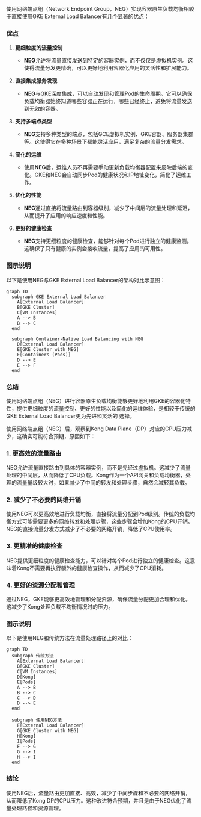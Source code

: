 使用网络端点组（Network Endpoint Group，NEG）实现容器原生负载均衡相较于直接使用GKE External Load Balancer有几个显著的优点：

### 优点

1. **更细粒度的流量控制**
   - **NEG**允许将流量直接发送到特定的容器实例，而不仅仅是虚拟机实例。这使得流量分发更精确，可以更好地利用容器化应用的灵活性和扩展能力。

2. **直接集成服务发现**
   - **NEG**与GKE深度集成，可以自动发现和管理Pod的生命周期。它可以确保负载均衡器始终知道哪些容器正在运行，哪些已经终止，避免将流量发送到无效的容器。

3. **支持多端点类型**
   - **NEG**支持多种类型的端点，包括GCE虚拟机实例、GKE容器、服务器集群等。这使得它在多种场景下都能灵活应用，满足复杂的流量分发需求。

4. **简化的运维**
   - 使用**NEG**后，运维人员不再需要手动更新负载均衡器配置来反映后端的变化。GKE和NEG会自动同步Pod的健康状况和IP地址变化，简化了运维工作。

5. **优化的性能**
   - **NEG**通过直接将流量路由到容器级别，减少了中间层的流量处理和延迟，从而提升了应用的响应速度和性能。

6. **更好的健康检查**
   - **NEG**支持更细粒度的健康检查，能够针对每个Pod进行独立的健康监测。这确保了只有健康的实例会接收流量，提高了应用的可用性。

### 图示说明

以下是使用NEG与GKE External Load Balancer的架构对比示意图：

```mermaid
graph TD
  subgraph GKE External Load Balancer
    A[External Load Balancer]
    B[GKE Cluster]
    C[VM Instances]
    A --> B
    B --> C
  end
  
  subgraph Container-Native Load Balancing with NEG
    D[External Load Balancer]
    E[GKE Cluster with NEG]
    F[Containers (Pods)]
    D --> E
    E --> F
  end
```

### 总结

使用网络端点组（NEG）进行容器原生负载均衡能够更好地利用GKE的容器化特性，提供更细粒度的流量控制、更好的性能以及简化的运维体验，是相较于传统的GKE External Load Balancer更为先进和灵活的
选择。

使用网络端点组（NEG）后，观察到Kong Data Plane（DP）对应的CPU压力减少，这确实可能符合预期，原因如下：

### 1. **更高效的流量路由**

NEG允许流量直接路由到具体的容器实例，而不是先经过虚拟机。这减少了流量处理的中间层，从而降低了CPU负载。Kong作为一个API网关和负载均衡器，处理的流量量级较大时，如果减少了中间的转发和处理步骤，自然会减轻其负载。

### 2. **减少了不必要的网络开销**

使用NEG可以更高效地进行负载均衡，直接将流量分配到Pod级别。传统的负载均衡方式可能需要更多的网络转发和处理步骤，这些步骤会增加Kong的CPU开销。NEG的直接流量分发方式减少了不必要的网络开销，降低了CPU使用率。

### 3. **更精准的健康检查**

NEG提供更细粒度的健康检查能力，可以针对每个Pod进行独立的健康检查。这意味着Kong不需要再执行额外的健康检查操作，从而减少了CPU消耗。

### 4. **更好的资源分配和管理**

通过NEG，GKE能够更高效地管理和分配资源，确保流量分配更加合理和优化。这减少了Kong处理负载不均衡情况时的压力。

### 图示说明

以下是使用NEG和传统方法在流量处理路径上的对比：

```mermaid
graph TD
  subgraph 传统方法
    A[External Load Balancer]
    B[GKE Cluster]
    C[VM Instances]
    D[Kong]
    E[Pods]
    A --> B
    B --> C
    C --> D
    D --> E
  end
  
  subgraph 使用NEG方法
    F[External Load Balancer]
    G[GKE Cluster with NEG]
    H[Kong]
    I[Pods]
    F --> G
    G --> I
    H --> I
  end
```

### 结论

使用NEG后，流量路由更加直接、高效，减少了中间步骤和不必要的网络开销，从而降低了Kong DP的CPU压力。这种改进符合预期，并且是由于NEG优化了流量处理路径和资源管理。

